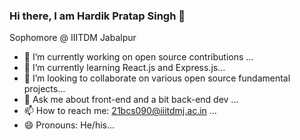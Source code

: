 ### Hi there, I am Hardik Pratap Singh 👋
Sophomore @ IIITDM Jabalpur

<!--

**hardik-pratap-singh/hardik-pratap-singh** is a ✨ _special_ ✨ repository because its `README.md` (this file) appears on your GitHub profile.
Here are some ideas to get you started:

-->
- 🔭 I’m currently working on open source contributions ...
- 🌱 I’m currently learning React.js and Express.js...
- 👯 I’m looking to collaborate on various open source fundamental projects...
- 💬 Ask me about front-end and a bit back-end dev ...
- 📫 How to reach me: 21bcs090@iiitdmj.ac.in ...
- 😄 Pronouns: He/his...

